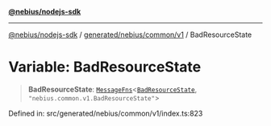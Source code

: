 [**@nebius/nodejs-sdk**](../../../../../README.md)

---

[@nebius/nodejs-sdk](../../../../../README.md) / [generated/nebius/common/v1](../README.md) / BadResourceState

# Variable: BadResourceState

> **BadResourceState**: [`MessageFns`](../../../../../runtime/protos/core/interfaces/MessageFns.md)\<[`BadResourceState`](../interfaces/BadResourceState.md), `"nebius.common.v1.BadResourceState"`\>

Defined in: src/generated/nebius/common/v1/index.ts:823
